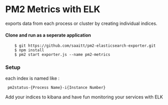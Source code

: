 

# PM2 Metrics with ELK 
exports data from each process or cluster by creating individual indices.


#### Clone and run as a seperate application

```shell
    $ git https://github.com/saaitt/pm2-elasticsearch-exporter.git
    $ npm install
    $ pm2 start exporter.js --name pm2-metrics
```
### Setup 
each index is named like : 
```
 pm2status-{Process Name}-i{Instance Number}
```
Add your indices to kibana and have fun monitoring your services with ELK
